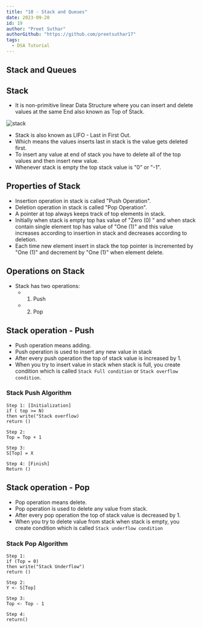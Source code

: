 ```yaml
---
title: "10 - Stack and Queues"
date: 2023-09-20
id: 19
author: "Preet Suthar"
authorGithub: "https://github.com/preetsuthar17"
tags:
  - DSA Tutorial
---
```


## Stack and Queues

## Stack

- It is non-primitive linear Data Structure where you can insert and delete values at the same End also known as Top of Stack.

![stack](https://i.imgur.com/B6MvXk5.png)

- Stack is also known as LIFO - Last in First Out.
- Which means the values inserts last in stack is the value gets deleted first.
- To insert any value at end of stack you have to delete all of the top values and then insert new value.
- Whenever stack is empty the top stack value is "0" or "-1".

## Properties of Stack

- Insertion operation in stack is called "Push Operation".
- Deletion operation in stack is called "Pop Operation".
- A pointer at top always keeps track of top elements in stack.
- Initially when stack is empty top has value of "Zero (0) " and when stack contain single element top has value of "One (1)" and this value increases according to insertion in stack and decreases according to deletion.
- Each time new element insert in stack the top pointer is incremented by "One (1)" and decrement by "One (1)" when element delete.

## Operations on Stack

- Stack has two operations:
  - 1. Push
  - 2. Pop

## Stack operation - Push

- Push operation means adding.
- Push operation is used to insert any new value in stack
- After every push operation the top of stack value is increased by 1.
- When you try to insert value in stack when stack is full, you create condition which is called `Stack Full condition` or `Stack overflow condition`.

### Stack Push Algorithm

```plain
Step 1: [Initialization]
if ( top >= N)
then write("Stack overflow)
return ()

Step 2:
Top = Top + 1

Step 3:
S[Top] = X

Step 4: [Finish]
Return ()
```

## Stack operation - Pop

- Pop operation means delete.
- Pop operation is used to delete any value from stack.
- After every pop operation the top of stack value is decreased by 1.
- When you try to delete value from stack when stack is empty, you create condition which is called `Stack underflow condition`

### Stack Pop Algorithm

```plain
Step 1:
if (Top = 0)
then write("Stack Underflow")
return ()

Step 2:
Y <- S[Top]

Step 3:
Top <- Top - 1

Step 4:
return()
```
